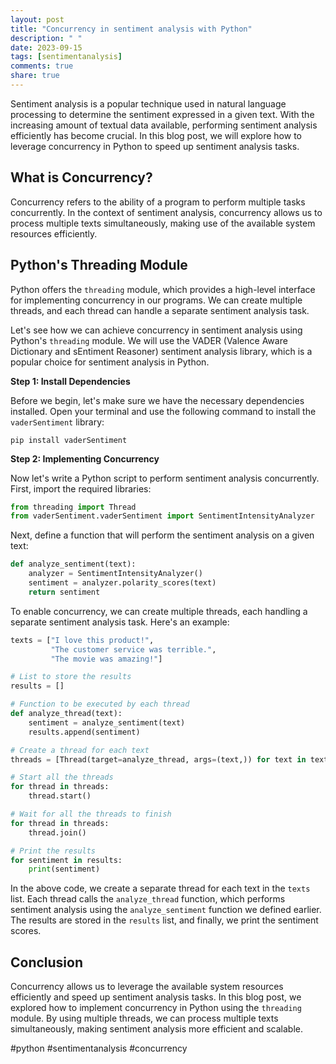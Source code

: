 ```yaml
---
layout: post
title: "Concurrency in sentiment analysis with Python"
description: " "
date: 2023-09-15
tags: [sentimentanalysis]
comments: true
share: true
---
```


Sentiment analysis is a popular technique used in natural language processing to determine the sentiment expressed in a given text. With the increasing amount of textual data available, performing sentiment analysis efficiently has become crucial. In this blog post, we will explore how to leverage concurrency in Python to speed up sentiment analysis tasks.

## What is Concurrency?

Concurrency refers to the ability of a program to perform multiple tasks concurrently. In the context of sentiment analysis, concurrency allows us to process multiple texts simultaneously, making use of the available system resources efficiently.

## Python's Threading Module

Python offers the `threading` module, which provides a high-level interface for implementing concurrency in our programs. We can create multiple threads, and each thread can handle a separate sentiment analysis task.

Let's see how we can achieve concurrency in sentiment analysis using Python's `threading` module. We will use the VADER (Valence Aware Dictionary and sEntiment Reasoner) sentiment analysis library, which is a popular choice for sentiment analysis in Python.

**Step 1: Install Dependencies**

Before we begin, let's make sure we have the necessary dependencies installed. Open your terminal and use the following command to install the `vaderSentiment` library:

```
pip install vaderSentiment
```

**Step 2: Implementing Concurrency**

Now let's write a Python script to perform sentiment analysis concurrently. First, import the required libraries:

```python
from threading import Thread
from vaderSentiment.vaderSentiment import SentimentIntensityAnalyzer
```

Next, define a function that will perform the sentiment analysis on a given text:

```python
def analyze_sentiment(text):
    analyzer = SentimentIntensityAnalyzer()
    sentiment = analyzer.polarity_scores(text)
    return sentiment
```

To enable concurrency, we can create multiple threads, each handling a separate sentiment analysis task. Here's an example:

```python
texts = ["I love this product!",
         "The customer service was terrible.",
         "The movie was amazing!"]

# List to store the results
results = []

# Function to be executed by each thread
def analyze_thread(text):
    sentiment = analyze_sentiment(text)
    results.append(sentiment)

# Create a thread for each text
threads = [Thread(target=analyze_thread, args=(text,)) for text in texts]

# Start all the threads
for thread in threads:
    thread.start()

# Wait for all the threads to finish
for thread in threads:
    thread.join()

# Print the results
for sentiment in results:
    print(sentiment)
```

In the above code, we create a separate thread for each text in the `texts` list. Each thread calls the `analyze_thread` function, which performs sentiment analysis using the `analyze_sentiment` function we defined earlier. The results are stored in the `results` list, and finally, we print the sentiment scores.

## Conclusion

Concurrency allows us to leverage the available system resources efficiently and speed up sentiment analysis tasks. In this blog post, we explored how to implement concurrency in Python using the `threading` module. By using multiple threads, we can process multiple texts simultaneously, making sentiment analysis more efficient and scalable.

#python #sentimentanalysis #concurrency